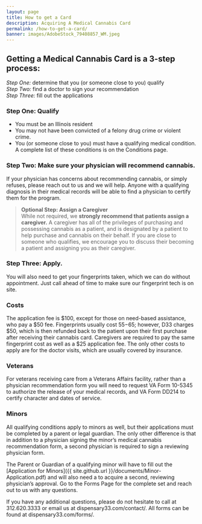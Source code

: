 ```yaml
---
layout: page
title: How to get a Card
description: Acquiring A Medical Cannabis Card
permalink: /how-to-get-a-card/
banner: images/AdobeStock_79408857_WM.jpeg
---
```


## Getting a Medical Cannabis Card is a 3-step process:

*Step One:* determine that you (or someone close to you) qualify  
*Step Two:* find a doctor to sign your recommendation  
*Step Three:* fill out the applications

### Step One: Qualify
* You must be an Illinois resident
* You may not have been convicted of a felony drug crime or violent crime.
* You (or someone close to you) must have a qualifying medical condition.  A complete list of these conditions is on the Conditions page.

### Step Two: Make sure your physician will recommend cannabis.
If your physician has concerns about recommending cannabis, or simply refuses, please reach out to us and we will help. Anyone with a qualifying diagnosis in their medical records will be able to find a physician to certify them for the program.

> **Optional Step: Assign a Caregiver**   
> While not required, we __strongly recommend that patients assign a caregiver.__  A caregiver has all of the privileges of purchasing and possessing cannabis as a patient, and is designated by a patient to help purchase and cannabis on their behalf. If you are close to someone who qualifies, we encourage you to discuss their becoming a patient and assigning you as their caregiver.

### Step Three: Apply.
You will also need to get your fingerprints taken, which we can do without appointment.  Just call ahead of time to make sure our fingerprint tech is on site.

### Costs
The application fee is $100, except for those on need-based assistance, who pay a $50 fee.  Fingerprints usually cost $55-$65; however, D33 charges $50, which is then refunded back to the patient upon their first purchase after receiving their cannabis card.  Caregivers are required to pay the same fingerprint cost as well as a $25 application fee.  The only other costs to apply are for the doctor visits, which are usually covered by insurance. 

### Veterans
For veterans receiving care from a Veterans Affairs facility, rather than a physician recommendation form you will need to request VA Form 10-5345 to authorize the release of your medical records, and VA Form DD214 to certify character and dates of service. 

### Minors
All qualifying conditions apply to minors as well, but their applications must be completed by a parent or legal guardian.  The only other difference is that in addition to a physician signing the minor’s medical cannabis recommendation form, a second physician is required to sign a reviewing physician form. 

The Parent or Guardian of a qualifying minor will have to fill out the
[Application for Minors]({{ site.github.url }}/documents/Minor-Application.pdf)
and will also need a to acquire a second, reviewing physician’s approval. Go to
the Forms Page for the complete set and reach out to us with any questions.

If you have any additional questions, please do not hesitate to call at 312.620.3333 or email us at dispensary33.com/contact/.  All forms can be found at dispensary33.com/forms/.